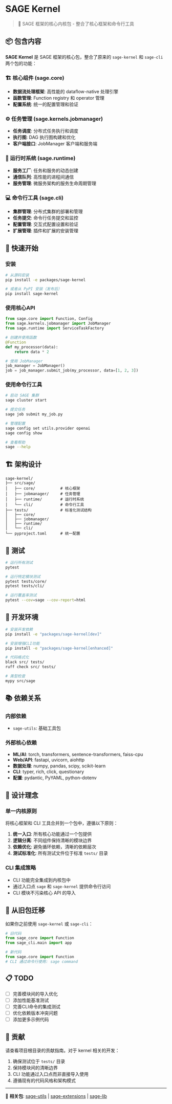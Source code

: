 # SAGE Kernel

> 🚀 SAGE 框架的核心内核包 - 整合了核心框架和命令行工具

## 📦 包含内容

**SAGE Kernel** 是 SAGE 框架的核心包，整合了原来的 `sage-kernel` 和 `sage-cli` 两个包的功能：

### 🏗️ 核心组件 (sage.core)
- **数据流处理框架**: 高性能的 dataflow-native 处理引擎
- **函数管理**: Function registry 和 operator 管理
- **配置系统**: 统一的配置管理和验证

### ⚙️ 任务管理 (sage.kernels.jobmanager)  
- **任务调度**: 分布式任务执行和调度
- **执行图**: DAG 执行图构建和优化
- **客户端接口**: JobManager 客户端和服务端

### 🔧 运行时系统 (sage.runtime)
- **服务工厂**: 任务和服务的动态创建
- **通信队列**: 高性能的进程间通信
- **服务管理**: 微服务架构的服务生命周期管理

### 💻 命令行工具 (sage.cli)
- **集群管理**: 分布式集群的部署和管理
- **任务提交**: 命令行任务提交和监控
- **配置管理**: 交互式配置设置和验证
- **扩展管理**: 插件和扩展的安装管理

## 🚀 快速开始

### 安装

```bash
# 从源码安装
pip install -e packages/sage-kernel

# 或者从 PyPI 安装（发布后）
pip install sage-kernel
```

### 使用核心API

```python
from sage.core import Function, Config
from sage.kernels.jobmanager import JobManager
from sage.runtime import ServiceTaskFactory

# 创建并使用函数
@Function
def my_processor(data):
    return data * 2

# 使用 JobManager
job_manager = JobManager()
job = job_manager.submit_job(my_processor, data=[1, 2, 3])
```

### 使用命令行工具

```bash
# 启动 SAGE 集群
sage cluster start

# 提交任务
sage job submit my_job.py

# 管理配置
sage config set utils.provider openai
sage config show

# 查看帮助
sage --help
```

## 🏗️ 架构设计

```
sage-kernel/
├── src/sage/
│   ├── core/           # 核心框架
│   ├── jobmanager/     # 任务管理
│   ├── runtime/        # 运行时系统
│   └── cli/            # 命令行工具
├── tests/              # 标准化测试结构
│   ├── core/
│   ├── jobmanager/
│   ├── runtime/
│   └── cli/
└── pyproject.toml      # 统一配置
```

## 🧪 测试

```bash
# 运行所有测试
pytest

# 运行特定模块测试
pytest tests/core/
pytest tests/cli/

# 运行覆盖率测试
pytest --cov=sage --cov-report=html
```

## 🔧 开发环境

```bash
# 安装开发依赖
pip install -e "packages/sage-kernel[dev]"

# 安装增强CLI功能
pip install -e "packages/sage-kernel[enhanced]"

# 代码格式化
black src/ tests/
ruff check src/ tests/

# 类型检查
mypy src/sage
```

## 📚 依赖关系

### 内部依赖
- `sage-utils`: 基础工具包

### 外部核心依赖
- **ML/AI**: torch, transformers, sentence-transformers, faiss-cpu
- **Web/API**: fastapi, uvicorn, aiohttp
- **数据处理**: numpy, pandas, scipy, scikit-learn
- **CLI**: typer, rich, click, questionary
- **配置**: pydantic, PyYAML, python-dotenv

## 🎯 设计理念

### 单一内核原则
将核心框架和 CLI 工具合并到一个包中，遵循以下原则：

1. **统一入口**: 所有核心功能通过一个包提供
2. **逻辑分离**: 不同组件保持清晰的模块边界  
3. **依赖优化**: 避免循环依赖，清晰的依赖层次
4. **测试标准化**: 所有测试文件位于标准 `tests/` 目录

### CLI 集成策略
- CLI 功能完全集成到内核包中
- 通过入口点 `sage` 和 `sage-kernel` 提供命令行访问
- CLI 模块不污染核心 API 的导入

## 🔄 从旧包迁移

如果你之前使用 `sage-kernel` 或 `sage-cli`：

```python
# 旧代码
from sage_core import Function
from sage_cli.main import app

# 新代码  
from sage.core import Function
# CLI 通过命令行使用: sage command
```

## 📋 TODO

- [ ] 完善模块间的导入优化
- [ ] 添加性能基准测试
- [ ] 完善CLI命令的集成测试
- [ ] 优化依赖版本冲突问题
- [ ] 添加更多示例代码

## 🤝 贡献

请查看项目根目录的贡献指南。对于 kernel 相关的开发：

1. 确保测试位于 `tests/` 目录
2. 保持模块间的清晰边界
3. CLI 功能通过入口点而非直接导入使用
4. 遵循现有的代码风格和架构模式

---

🔗 **相关包**: [sage-utils](../sage-utils/) | [sage-extensions](../sage-extensions/) | [sage-lib](../sage-lib/)
